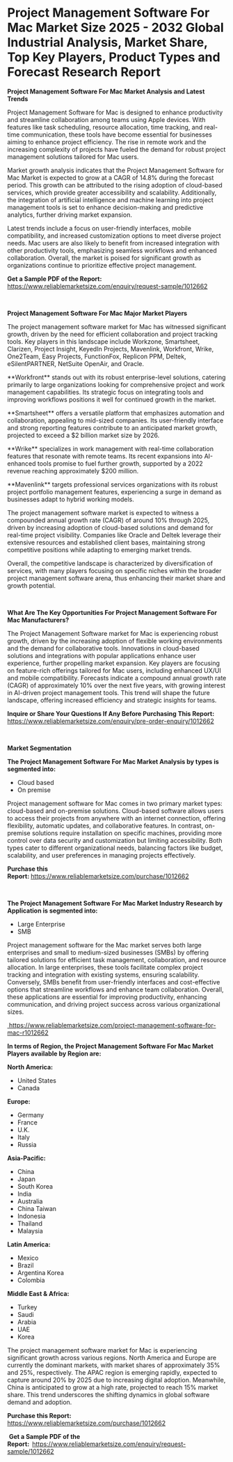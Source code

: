 <p><h1>Project Management Software For Mac Market Size 2025 - 2032 Global Industrial Analysis, Market Share, Top Key Players, Product Types and Forecast Research Report</h1></p><p><strong>Project Management Software For Mac Market Analysis and Latest Trends</strong></p>
<p><p>Project Management Software for Mac is designed to enhance productivity and streamline collaboration among teams using Apple devices. With features like task scheduling, resource allocation, time tracking, and real-time communication, these tools have become essential for businesses aiming to enhance project efficiency. The rise in remote work and the increasing complexity of projects have fueled the demand for robust project management solutions tailored for Mac users.</p><p>Market growth analysis indicates that the Project Management Software for Mac Market is expected to grow at a CAGR of 14.8% during the forecast period. This growth can be attributed to the rising adoption of cloud-based services, which provide greater accessibility and scalability. Additionally, the integration of artificial intelligence and machine learning into project management tools is set to enhance decision-making and predictive analytics, further driving market expansion.</p><p>Latest trends include a focus on user-friendly interfaces, mobile compatibility, and increased customization options to meet diverse project needs. Mac users are also likely to benefit from increased integration with other productivity tools, emphasizing seamless workflows and enhanced collaboration. Overall, the market is poised for significant growth as organizations continue to prioritize effective project management.</p></p>
<p><strong>Get a Sample PDF of the Report:&nbsp;</strong> <a href="https://www.reliablemarketsize.com/enquiry/request-sample/1012662?utm_campaign=2113&utm_medium=2&utm_source=Github&utm_content=ia&utm_term=16042025&utm_id=project-management-software-for-mac">https://www.reliablemarketsize.com/enquiry/request-sample/1012662</a></p>
<p>&nbsp;</p>
<p><strong>Project Management Software For Mac Major Market Players</strong></p>
<p><p>The project management software market for Mac has witnessed significant growth, driven by the need for efficient collaboration and project tracking tools. Key players in this landscape include Workzone, Smartsheet, Clarizen, Project Insight, KeyedIn Projects, Mavenlink, Workfront, Wrike, One2Team, Easy Projects, FunctionFox, Replicon PPM, Deltek, eSilentPARTNER, NetSuite OpenAir, and Oracle.</p><p>**Workfront** stands out with its robust enterprise-level solutions, catering primarily to large organizations looking for comprehensive project and work management capabilities. Its strategic focus on integrating tools and improving workflows positions it well for continued growth in the market.</p><p>**Smartsheet** offers a versatile platform that emphasizes automation and collaboration, appealing to mid-sized companies. Its user-friendly interface and strong reporting features contribute to an anticipated market growth, projected to exceed a $2 billion market size by 2026.</p><p>**Wrike** specializes in work management with real-time collaboration features that resonate with remote teams. Its recent expansions into AI-enhanced tools promise to fuel further growth, supported by a 2022 revenue reaching approximately $200 million.</p><p>**Mavenlink** targets professional services organizations with its robust project portfolio management features, experiencing a surge in demand as businesses adapt to hybrid working models.</p><p>The project management software market is expected to witness a compounded annual growth rate (CAGR) of around 10% through 2025, driven by increasing adoption of cloud-based solutions and demand for real-time project visibility. Companies like Oracle and Deltek leverage their extensive resources and established client bases, maintaining strong competitive positions while adapting to emerging market trends.</p><p>Overall, the competitive landscape is characterized by diversification of services, with many players focusing on specific niches within the broader project management software arena, thus enhancing their market share and growth potential.</p></p>
<p>&nbsp;</p>
<p><strong>What Are The Key Opportunities For Project Management Software For Mac Manufacturers?</strong></p>
<p><p>The Project Management Software market for Mac is experiencing robust growth, driven by the increasing adoption of flexible working environments and the demand for collaborative tools. Innovations in cloud-based solutions and integrations with popular applications enhance user experience, further propelling market expansion. Key players are focusing on feature-rich offerings tailored for Mac users, including enhanced UX/UI and mobile compatibility. Forecasts indicate a compound annual growth rate (CAGR) of approximately 10% over the next five years, with growing interest in AI-driven project management tools. This trend will shape the future landscape, offering increased efficiency and strategic insights for teams.</p></p>
<p><strong>Inquire or Share Your Questions If Any Before Purchasing This Report:</strong> <a href="https://www.reliablemarketsize.com/enquiry/pre-order-enquiry/1012662?utm_campaign=2113&utm_medium=2&utm_source=Github&utm_content=ia&utm_term=16042025&utm_id=project-management-software-for-mac">https://www.reliablemarketsize.com/enquiry/pre-order-enquiry/1012662</a></p>
<p>&nbsp;</p>
<p><strong>Market Segmentation</strong></p>
<p><strong>The Project Management Software For Mac Market Analysis by types is segmented into:</strong></p>
<p><ul><li>Cloud based</li><li>On premise</li></ul></p>
<p><p>Project management software for Mac comes in two primary market types: cloud-based and on-premise solutions. Cloud-based software allows users to access their projects from anywhere with an internet connection, offering flexibility, automatic updates, and collaborative features. In contrast, on-premise solutions require installation on specific machines, providing more control over data security and customization but limiting accessibility. Both types cater to different organizational needs, balancing factors like budget, scalability, and user preferences in managing projects effectively.</p></p>
<p><strong>Purchase this Report:&nbsp;</strong><a href="https://www.reliablemarketsize.com/purchase/1012662?utm_campaign=2113&utm_medium=2&utm_source=Github&utm_content=ia&utm_term=16042025&utm_id=project-management-software-for-mac">https://www.reliablemarketsize.com/purchase/1012662</a></p>
<p>&nbsp;</p>
<p><strong>The Project Management Software For Mac Market Industry Research by Application is segmented into:</strong></p>
<p><ul><li>Large Enterprise</li><li>SMB</li></ul></p>
<p><p>Project management software for the Mac market serves both large enterprises and small to medium-sized businesses (SMBs) by offering tailored solutions for efficient task management, collaboration, and resource allocation. In large enterprises, these tools facilitate complex project tracking and integration with existing systems, ensuring scalability. Conversely, SMBs benefit from user-friendly interfaces and cost-effective options that streamline workflows and enhance team collaboration. Overall, these applications are essential for improving productivity, enhancing communication, and driving project success across various organizational sizes.</p></p>
<p><a href="https://www.reliablemarketsize.com/project-management-software-for-mac-r1012662?utm_campaign=2113&utm_medium=2&utm_source=Github&utm_content=ia&utm_term=16042025&utm_id=project-management-software-for-mac">&nbsp;https://www.reliablemarketsize.com/project-management-software-for-mac-r1012662</a></p>
<p><strong>In terms of Region, the Project Management Software For Mac Market Players available by Region are:</strong></p>
<p>
    <p> <strong> North America: </strong>
        <ul>
            <li>United States</li>
            <li>Canada</li>
        </ul>
        </p> 
    <p> <strong> Europe: </strong>
        <ul>
            <li>Germany</li>
            <li>France</li>
            <li>U.K.</li>
            <li>Italy</li>
            <li>Russia</li>
        </ul>
        </p> 
    <p> <strong> Asia-Pacific: </strong>
        <ul>
            <li>China</li>
            <li>Japan</li>
            <li>South Korea</li>
            <li>India</li>
            <li>Australia</li>
            <li>China Taiwan</li>
            <li>Indonesia</li>
            <li>Thailand</li>
            <li>Malaysia</li>
        </ul>
        </p> 
    <p> <strong> Latin America: </strong>
        <ul>
            <li>Mexico</li>
            <li>Brazil</li>
            <li>Argentina Korea</li>
            <li>Colombia</li>
        </ul>
        </p> 
    <p> <strong> Middle East & Africa: </strong>
        <ul>
            <li>Turkey</li>
            <li>Saudi</li>
            <li>Arabia</li>
            <li>UAE</li>
            <li>Korea</li>
        </ul>
    </p>
    </p>
<p><p>The project management software market for Mac is experiencing significant growth across various regions. North America and Europe are currently the dominant markets, with market shares of approximately 35% and 25%, respectively. The APAC region is emerging rapidly, expected to capture around 20% by 2025 due to increasing digital adoption. Meanwhile, China is anticipated to grow at a high rate, projected to reach 15% market share. This trend underscores the shifting dynamics in global software demand and adoption.</p></p>
<p><strong>Purchase this Report: </strong><a href="https://www.reliablemarketsize.com/purchase/1012662?utm_campaign=2113&utm_medium=2&utm_source=Github&utm_content=ia&utm_term=16042025&utm_id=project-management-software-for-mac">https://www.reliablemarketsize.com/purchase/1012662</a></p>
<p>&nbsp;<strong>Get a Sample PDF of the Report:&nbsp;&nbsp;</strong><a href="https://www.reliablemarketsize.com/enquiry/request-sample/1012662?utm_campaign=2113&utm_medium=2&utm_source=Github&utm_content=ia&utm_term=16042025&utm_id=project-management-software-for-mac">https://www.reliablemarketsize.com/enquiry/request-sample/1012662</a></p>
<p><strong></strong></p>
<p><p></p><p></p><p></p></p>